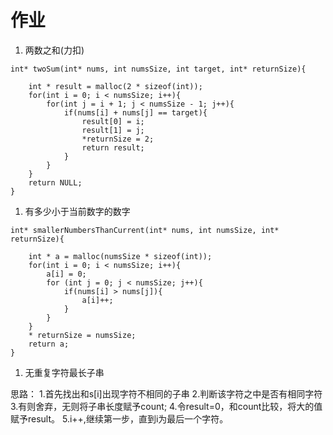 # 作业

1. 两数之和(力扣)
```
int* twoSum(int* nums, int numsSize, int target, int* returnSize){
    
    int * result = malloc(2 * sizeof(int));
    for(int i = 0; i < numsSize; i++){
        for(int j = i + 1; j < numsSize - 1; j++){
            if(nums[i] + nums[j] == target){
                result[0] = i;
                result[1] = j;
                *returnSize = 2;
                return result;
            }
        }
    }
    return NULL;
}

```

1. 有多少小于当前数字的数字
```
int* smallerNumbersThanCurrent(int* nums, int numsSize, int* returnSize){
    
    int * a = malloc(numsSize * sizeof(int));
    for(int i = 0; i < numsSize; i++){
        a[i] = 0;
        for (int j = 0; j < numsSize; j++){
            if(nums[i] > nums[j]){
                a[i]++;
            }
        }
    }
    * returnSize = numsSize;
    return a;
}

```

1. 无重复字符最长子串 

思路：
    1.首先找出和s[i]出现字符不相同的子串
        2.判断该字符之中是否有相同字符
        3.有则舍弃，无则将子串长度赋予count;
        4.令result=0，和count比较，将大的值赋予result。
    5.i++,继续第一步，直到i为最后一个字符。



